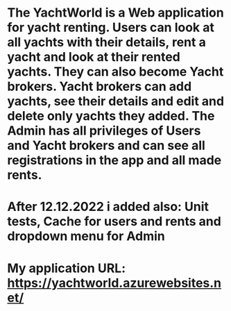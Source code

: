 # The YachtWorld is a Web application for yacht renting. Users can look at all yachts with their details, rent a yacht and look at their rented yachts. They can also become Yacht brokers. Yacht brokers can add yachts, see their details and edit and delete only yachts they added. The Admin has all privileges of Users and Yacht brokers and can see all registrations in the app and all made rents.

# After 12.12.2022 i added also: Unit tests, Cache for users and rents and dropdown menu for Admin

# My application URL: https://yachtworld.azurewebsites.net/